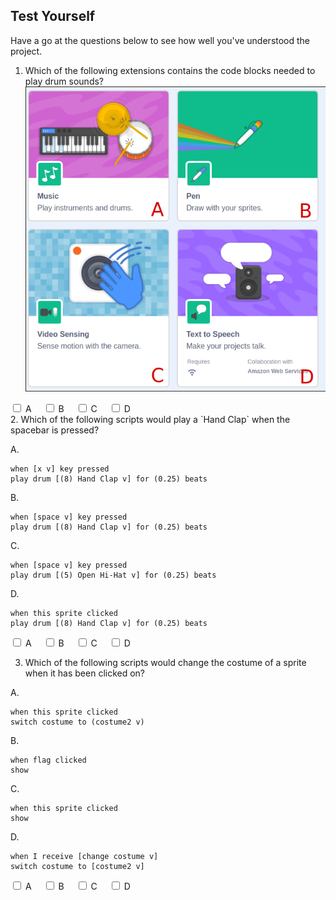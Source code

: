 ## Test Yourself

Have a go at the questions below to see how well you've understood the project.

1. Which of the following extensions contains the code blocks needed to play drum sounds?
![scratch extensions](images/extensions.png)
<html lang="en">
<head>
<meta charset="utf-8">
<title>jQuery Show Hide Elements Using Checkboxes</title>
<style type="text/css">
    .box{
        color: #fff;
        padding: 20px;
        display: none;
        margin-top: 20px;
    }
    .A{ background: #228B22; }
    .B{ background: #ff0000; }
    .C{ background: #ff0000; }
    .D{ background: #ff0000; }
    label{ margin-right: 15px; }
</style>
<script src="https://code.jquery.com/jquery-1.12.4.min.js"></script>
<script type="text/javascript">
$(document).ready(function(){
    $('input[type="checkbox"]').click(function(){
        var inputValue = $(this).attr("value");
        $("." + inputValue).toggle();
    });
});
</script>
</head>
<body>
    <div>
        <label><input type="checkbox" name="colorCheckbox" value="A"> A</label>
        <label><input type="checkbox" name="colorCheckbox" value="B"> B</label>
        <label><input type="checkbox" name="colorCheckbox" value="C"> C</label>
        <label><input type="checkbox" name="colorCheckbox" value="D"> D</label>
    </div>
    <div class="A box">Well done, that is the correct extension</div>
    <div class="B box">Try again, this extension lets you draw on the stage</div>
    <div class="C box">Try again, this extension lets you use the computer's camera</div>
    <div class="D box">Try again, this extension can get your computer to talk</div>
</body>
</html>
2. Which of the following scripts would play a `Hand Clap` when the spacebar is pressed?

A.
```blocks3
when [x v] key pressed
play drum [(8) Hand Clap v] for (0.25) beats
```
B.
```blocks3
when [space v] key pressed
play drum [(8) Hand Clap v] for (0.25) beats
```
C.
```blocks3
when [space v] key pressed
play drum [(5) Open Hi-Hat v] for (0.25) beats
```
D.
```blocks3
when this sprite clicked
play drum [(8) Hand Clap v] for (0.25) beats
```
<html lang="en">
<head>
<meta charset="utf-8">
<title>jQuery Show Hide Elements Using Checkboxes</title>
<style type="text/css">
    .box{
        color: #fff;
        padding: 20px;
        display: none;
        margin-top: 20px;
    }
    .A{ background: #ff0000; }
    .B{ background: #228B22; }
    .C{ background: #ff0000; }
    .D{ background: #ff0000; }
    label{ margin-right: 15px; }
</style>
<script src="https://code.jquery.com/jquery-1.12.4.min.js"></script>
<script type="text/javascript">
$(document).ready(function(){
    $('input[type="checkbox"]').click(function(){
        var inputValue = $(this).attr("value");
        $("." + inputValue).toggle();
    });
});
</script>
</head>
<body>
    <div>
        <label><input type="checkbox" name="colorCheckbox" value="A"> A</label>
        <label><input type="checkbox" name="colorCheckbox" value="B"> B</label>
        <label><input type="checkbox" name="colorCheckbox" value="C"> C</label>
        <label><input type="checkbox" name="colorCheckbox" value="D"> D</label>
    </div>
    <div class="A box">Try again, this script works when the x key is pressed</div>
    <div class="B box">Well done, this script plays a hand clap when space is pressed</div>
    <div class="C box">Try again, this script plays the Hi Hat</div>
    <div class="D box">Try again, this script works when the sprite is clicked</div>
</body>
</html>

3. Which of the following scripts would change the costume of a sprite when it has been clicked on?

A.
```blocks3
when this sprite clicked
switch costume to (costume2 v)
```
B.
```blocks3
when flag clicked
show
```
C.
```blocks3
when this sprite clicked
show
```
D.
```blocks3
when I receive [change costume v]
switch costume to [costume2 v]
```
<html lang="en">
<head>
<meta charset="utf-8">
<title>jQuery Show Hide Elements Using Checkboxes</title>
<style type="text/css">
    .box{
        color: #fff;
        padding: 20px;
        display: none;
        margin-top: 20px;
    }
    .A{ background: #228B22; }
    .B{ background: #ff0000; }
    .C{ background: #ff0000; }
    .D{ background: #ff0000; }
    label{ margin-right: 15px; }
</style>
<script src="https://code.jquery.com/jquery-1.12.4.min.js"></script>
<script type="text/javascript">
$(document).ready(function(){
    $('input[type="checkbox"]').click(function(){
        var inputValue = $(this).attr("value");
        $("." + inputValue).toggle();
    });
});
</script>
</head>
<body>
    <div>
        <label><input type="checkbox" name="colorCheckbox" value="A"> A</label>
        <label><input type="checkbox" name="colorCheckbox" value="B"> B</label>
        <label><input type="checkbox" name="colorCheckbox" value="C"> C</label>
        <label><input type="checkbox" name="colorCheckbox" value="D"> D</label>
    </div>
    <div class="A box">Well done, this script changes the costume when the sprite is clicked </div>
    <div class="B box">Try again, this script changes costume when the green flag is clicked</div>
    <div class="C box">Try again, this script shows a hidden sprite when it is clicked</div>
    <div class="D box">Try again, this script switches the costume when it receives a broadcast</div>
</body>
</html>
